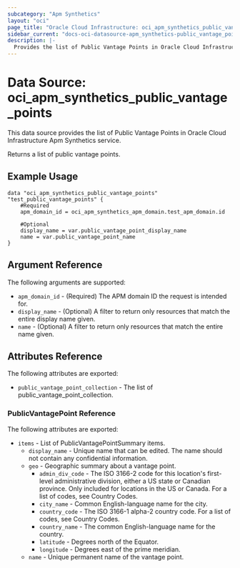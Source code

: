 ```yaml
---
subcategory: "Apm Synthetics"
layout: "oci"
page_title: "Oracle Cloud Infrastructure: oci_apm_synthetics_public_vantage_points"
sidebar_current: "docs-oci-datasource-apm_synthetics-public_vantage_points"
description: |-
  Provides the list of Public Vantage Points in Oracle Cloud Infrastructure Apm Synthetics service
---
```


# Data Source: oci_apm_synthetics_public_vantage_points
This data source provides the list of Public Vantage Points in Oracle Cloud Infrastructure Apm Synthetics service.

Returns a list of public vantage points.


## Example Usage

```hcl
data "oci_apm_synthetics_public_vantage_points" "test_public_vantage_points" {
	#Required
	apm_domain_id = oci_apm_synthetics_apm_domain.test_apm_domain.id

	#Optional
	display_name = var.public_vantage_point_display_name
	name = var.public_vantage_point_name
}
```

## Argument Reference

The following arguments are supported:

* `apm_domain_id` - (Required) The APM domain ID the request is intended for. 
* `display_name` - (Optional) A filter to return only resources that match the entire display name given.
* `name` - (Optional) A filter to return only resources that match the entire name given.


## Attributes Reference

The following attributes are exported:

* `public_vantage_point_collection` - The list of public_vantage_point_collection.

### PublicVantagePoint Reference

The following attributes are exported:

* `items` - List of PublicVantagePointSummary items.
	* `display_name` - Unique name that can be edited. The name should not contain any confidential information.
	* `geo` - Geographic summary about a vantage point.
		* `admin_div_code` - The ISO 3166-2 code for this location's first-level administrative division, either a US state or Canadian province. Only included for locations in the US or Canada. For a list of codes, see Country Codes. 
		* `city_name` - Common English-language name for the city.
		* `country_code` - The ISO 3166-1 alpha-2 country code. For a list of codes, see Country Codes.
		* `country_name` - The common English-language name for the country.
		* `latitude` - Degrees north of the Equator.
		* `longitude` - Degrees east of the prime meridian.
	* `name` - Unique permanent name of the vantage point.


